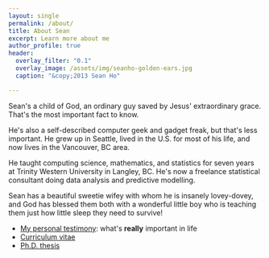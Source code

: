 ```yaml
---
layout: single
permalink: /about/
title: About Sean
excerpt: Learn more about me
author_profile: true
header:
  overlay_filter: "0.1"
  overlay_image: /assets/img/seanho-golden-ears.jpg
  caption: "&copy;2013 Sean Ho"

---
```


Sean's a child of God,
an ordinary guy saved by Jesus' extraordinary grace.
That's the most important fact to know.

He's also a self-described computer geek and gadget freak,
but that's less important.
He grew up in Seattle, lived in the U.S. for most of his life,
and now lives in the Vancouver, BC area.

He taught computing science, mathematics, and statistics
for seven years at Trinity Western University in Langley, BC.
He's now a freelance statistical consultant doing
data analysis and predictive modelling.

Sean has a beautiful sweetie wifey 
with whom he is insanely lovey-dovey,
and God has blessed them both with 
a wonderful little boy who is teaching
them just how little sleep they need to survive!

+ [My personal testimony](/realGod/):
  what's **really** important in life
+ [Curriculum vitae](https://f.seanho.com/cv/)
+ [Ph.D. thesis](https://f.seanho.com/seanho-thesis.pdf)

